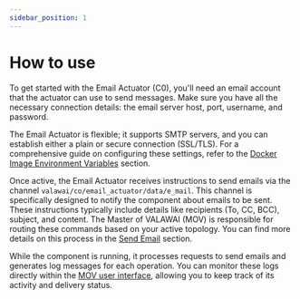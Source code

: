 ```yaml
---
sidebar_position: 1
---
```



# How to use

To get started with the Email Actuator (C0), you'll need an email account 
that the actuator can use to send messages. Make sure you have all the necessary 
connection details: the email server host, port, username, and password.

The Email Actuator is flexible; it supports SMTP servers, and you can establish 
either a plain or secure connection (SSL/TLS). For a comprehensive guide 
on configuring these settings, refer to the 
[Docker Image Environment Variables](/docs/components/C0/email_actuator/deploy#mail-connection)
section.

Once active, the Email Actuator receives instructions to send emails via the channel 
`valawai/co/email_actuator/data/e_mail`. This channel is specifically designed to notify 
the component about emails to be sent. These instructions typically include details 
like recipients (To, CC, BCC), subject, and content. The Master of VALAWAI (MOV) is 
responsible for routing these commands based on your active topology. You can find 
more details on this process in the 
[Send Email](/docs/components/C0/email_actuator/services#send-e-mail) section.

While the component is running, it processes requests to send emails and generates 
log messages for each operation. You can monitor these logs directly within the
[MOV user interface](/docs/architecture/implementations/mov/user_interface#manage-logs),
allowing you to keep track of its activity and delivery status.